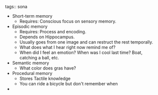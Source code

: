 tags:: sona

- Short-term memory
	- Requires: Conscious focus on sensory memory.
- Episodic memory
	- Requires: Process and encoding.
	- Depends on Hippocampus.
	- Usually goes from one image and can restruct the rest temporally.
	- What does what I hear right now remind me of?
	- When did I feel an emotion? When was I cool last time? Boat, catching a ball, etc.
- Semantic memory
	- What color does gras have?
- Procedural memory
	- Stores Tactile knowledge
	- You can ride a bicycle but don't remember when
-